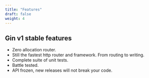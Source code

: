 ```yaml
---
title: "Features"
draft: false
weight: 4
---
```


## Gin v1 stable features

- Zero allocation router.
- Still the fastest http router and framework. From routing to writing.
- Complete suite of unit tests.
- Battle tested.
- API frozen, new releases will not break your code.
